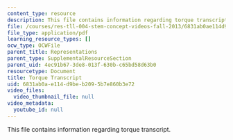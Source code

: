 ```yaml
---
content_type: resource
description: This file contains information regarding torque transcript.
file: /courses/res-tll-004-stem-concept-videos-fall-2013/6831ab0ae114d9beb2095b7e860b3e72_MITRES_TLL-004F13_Torque.pdf
file_type: application/pdf
learning_resource_types: []
ocw_type: OCWFile
parent_title: Representations
parent_type: SupplementalResourceSection
parent_uid: 4ec91b67-3de8-013f-630b-c65bd58d63b0
resourcetype: Document
title: Torque Transcript
uid: 6831ab0a-e114-d9be-b209-5b7e860b3e72
video_files:
  video_thumbnail_file: null
video_metadata:
  youtube_id: null
---
```

This file contains information regarding torque transcript.

